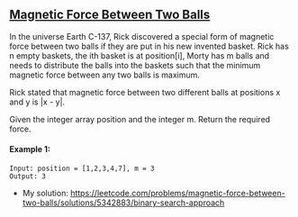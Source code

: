 ## [Magnetic Force Between Two Balls](https://leetcode.com/problems/magnetic-force-between-two-balls/description/)

In the universe Earth C-137, Rick discovered a special form of magnetic force between two balls if they are put in his new invented basket. Rick has n empty baskets, the ith basket is at position[i], Morty has m balls and needs to distribute the balls into the baskets such that the minimum magnetic force between any two balls is maximum.

Rick stated that magnetic force between two different balls at positions x and y is |x - y|.

Given the integer array position and the integer m. Return the required force.



#### Example 1:
```
Input: position = [1,2,3,4,7], m = 3
Output: 3
```

- My solution: https://leetcode.com/problems/magnetic-force-between-two-balls/solutions/5342883/binary-search-approach

